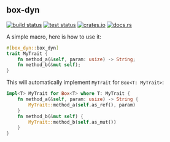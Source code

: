 ## box-dyn

[<img alt="build status" src="https://img.shields.io/github/actions/workflow/status/romnn/box-dyn/build.yml?branch=main&label=build">](https://github.com/romnn/box-dyn/actions/workflows/build.yml)
[<img alt="test status" src="https://img.shields.io/github/actions/workflow/status/romnn/box-dyn/test.yml?branch=main&label=test">](https://github.com/romnn/box-dyn/actions/workflows/test.yml)
[<img alt="crates.io" src="https://img.shields.io/crates/v/box-dyn">](https://crates.io/crates/box-dyn)
[<img alt="docs.rs" src="https://img.shields.io/docsrs/box-dyn/latest?label=docs.rs">](https://docs.rs/box-dyn)

A simple macro, here is how to use it:

```rust
#[box_dyn::box_dyn]
trait MyTrait {
    fn method_a(&self, param: usize) -> String;
    fn method_b(&mut self);
}
```

This will automatically implement `MyTrait` for `Box<T: MyTrait>`:

```rust
impl<T> MyTrait for Box<T> where T: MyTrait {
    fn method_a(&self, param: usize) -> String {
        MyTrait::method_a(self.as_ref(), param)
    }
    fn method_b(&mut self) {
        MyTrait::method_b(self.as_mut())
    }
}
```
